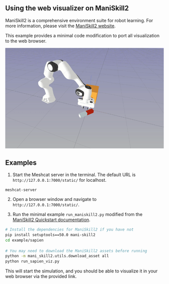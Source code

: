 ## Using the web visualizer on ManiSkill2

ManiSkill2 is a comprehensive environment suite for robot learning. For more information, please visit
the [ManiSkill2 website](https://maniskill2.github.io/).

This example provides a minimal code modification to port all visualization to the web browser.

![sapien](../../doc/sapien.gif)

## Examples

1. Start the Meshcat server in the terminal. The default URL is `http://127.0.0.1:7000/static/` for localhost.

```shell
meshcat-server
```

2. Open a browser window and navigate to `http://127.0.0.1:7000/static/`.

3. Run the minimal example `run_maniskill2.py` modified from
   the [ManiSkill2 Quickstart documentation](https://haosulab.github.io/ManiSkill2/getting_started/quickstart.html).

```bash
# Install the dependencies for ManiSkill2 if you have not
pip install setuptools==50.0 mani-skill2
cd example/sapien

# You may need to download the ManiSkill2 assets before running
python -m mani_skill2.utils.download_asset all
python run_sapien_viz.py
```

This will start the simulation, and you should be able to visualize it in your web browser via the provided link.
